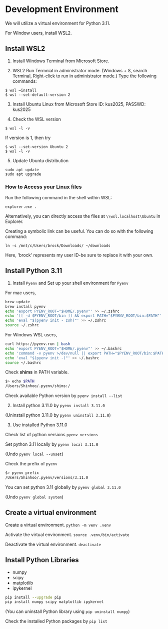 # Development Environment

We will utilize a virtual environment for Python 3.11.

For Window users, install WSL2. 

## Install WSL2 

1. Install Windows Terminal from Microsoft Store.

2. WSL2 
Run Termnial in administrator mode.
(Windows + S, search Terminal, Right-click to run in administrator mode.)
Type the following commands:
```
$ wsl —install 
$ wsl --set-default-version 2
```

3. Install Ubuntu Linux from Microsoft Store
ID: kus2025, PASSWD: kus2025

4. Check the WSL version 
```
$ wsl -l -v 
```
If version is 1, then try 
```
$ wsl --set-version Ubuntu 2
$ wsl -l -v 
```

5. Update Ubuntu distribution
```
sudo apt update
sudo apt upgrade
```

### How to Access your Linux files
Run the following command in the shell within WSL:
```
explorer.exe .
```
Alternatively, you can directly access the files at `\\wsl.localhost\Ubuntu` in Explorer.

Creating a symbolic link can be useful.
You can do so with the following command:
```
ln -s /mnt/c/Users/brock/Downloads/ ~/downloads
```
Here, 'brock' represents my user ID-be sure to replace it with your own. 


## Install Python 3.11

1. Install `Pyenv` and Set up your shell environment for `Pyenv`

For mac users, 
```bash
brew update
brew install pyenv
echo 'export PYENV_ROOT="$HOME/.pyenv"' >> ~/.zshrc
echo '[[ -d $PYENV_ROOT/bin ]] && export PATH="$PYENV_ROOT/bin:$PATH"' >> ~/.zshrc
echo 'eval "$(pyenv init - zsh)"' >> ~/.zshrc
source ~/.zshrc
```

For Windows WSL users,
```bash
curl https://pyenv.run | bash
echo 'export PYENV_ROOT="$HOME/.pyenv"' >> ~/.bashrc
echo 'command -v pyenv >/dev/null || export PATH="$PYENV_ROOT/bin:$PATH"' >> ~/.bashrc
echo 'eval "$(pyenv init -)"' >> ~/.bashrc
source ~/.bashrc
```

Check **shims** in PATH variable.
```bash
$> echo $PATH
/Users/Shinhoo/.pyenv/shims:/
```

Check available Python version by `pyenv install --list`



2. Install python 3.11.0 by `pyenv install 3.11.0`

(Uninstall python 3.11.0 by `pyenv uninstall 3.11.0`)


3. Use installed Python 3.11.0

Check list of python versions `pyenv versions`

Set python 3.11 locally by `pyenv local 3.11.0`

(Undo `pyenv local --unset`)

Check the prefix of `pyenv`
```bash
$> pyenv prefix
/Users/Shinhoo/.pyenv/versions/3.11.0
```

You can set python 3.11 globally by `pyenv global 3.11.0`

(Undo `pyenv global system`)

 
## Create a virtual environment
Create a virtual environment. `python -m venv .venv`

Activate the virtual environment. `source .venv/bin/activate`

Deactivate the virtual environment. `deactivate`


## Install Python Libraries

* numpy
* scipy
* matplotlib
* ipykernel

```bash
pip install --upgrade pip
pip install numpy scipy matplotlib ipykernel
```
(You can uninstall Python library using `pip uninstall numpy`)

Check the installed Python packages by `pip list`

<!-- ## Reference [PyEnv](https://github.com/pyenv/pyenv) -->
